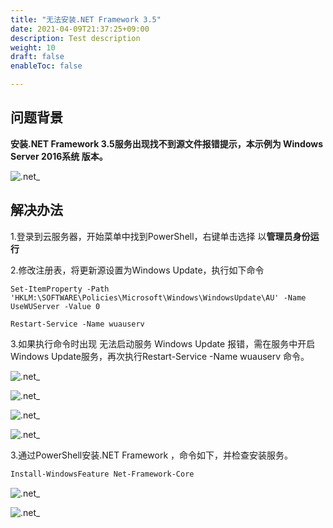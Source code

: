 ```yaml
---
title: "无法安装.NET Framework 3.5"
date: 2021-04-09T21:37:25+09:00
description: Test description
weight: 10
draft: false
enableToc: false

---
```




## 问题背景

**安装.NET Framework 3.5服务出现找不到源文件报错提示，本示例为 Windows Server 2016系统 版本。**

 ![.net_](../../../_images/windows_.net1.png)

## 解决办法

1.登录到云服务器，开始菜单中找到PowerShell，右键单击选择 以**管理员身份运行**

2.修改注册表，将更新源设置为Windows Update，执行如下命令

```
Set-ItemProperty -Path 'HKLM:\SOFTWARE\Policies\Microsoft\Windows\WindowsUpdate\AU' -Name UseWUServer -Value 0

Restart-Service -Name wuauserv
```



3.如果执行命令时出现 无法启动服务 Windows Update 报错，需在服务中开启Windows Update服务，再次执行Restart-Service -Name wuauserv 命令。

 ![.net_](../../../_images/windows_.net2.png)

 ![.net_](../../../_images/windows_.net3.png)

 ![.net_](../../../_images/windows_.net3.png)

 ![.net_](../../../_images/windows_.net4.png)

3.通过PowerShell安装.NET Framework ，命令如下，并检查安装服务。

```1
Install-WindowsFeature Net-Framework-Core
```

 ![.net_](../../../_images/windows_.net5.png)

 ![.net_](../../../_images/windows_.net6.png)